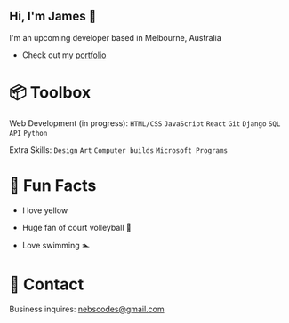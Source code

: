 ## Hi, I'm James 👋

I'm an upcoming developer based in Melbourne, Australia

- Check out my [portfolio](https://github.com/nebsycodes/My-Portfolio)

# 📦 Toolbox
Web Development (in progress): `HTML/CSS` `JavaScript` `React` `Git` `Django` `SQL` `API` `Python`

Extra Skills: `Design` `Art` `Computer builds` `Microsoft Programs`

# 🍋 Fun Facts
- I love yellow

- Huge fan of court volleyball 🏐

- Love swimming 🏊

# 📮 Contact

Business inquires: nebscodes@gmail.com
